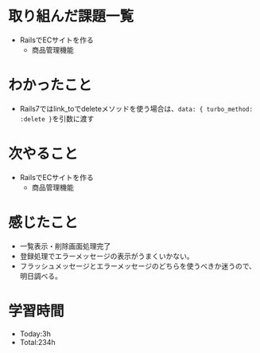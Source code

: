 # 取り組んだ課題一覧
- RailsでECサイトを作る
  - 商品管理機能
  
# わかったこと
- Rails7ではlink_toでdeleteメソッドを使う場合は、`data: { turbo_method: :delete }`を引数に渡す
   
# 次やること
- RailsでECサイトを作る
  - 商品管理機能

# 感じたこと
- 一覧表示・削除画面処理完了
- 登録処理でエラーメッセージの表示がうまくいかない。
- フラッシュメッセージとエラーメッセージのどちらを使うべきか迷うので、明日調べる。

# 学習時間
- Today:3h
- Total:234h
